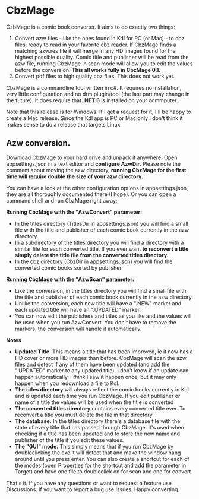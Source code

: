 # CbzMage
CzbMage is a comic book converter. It aims to do exactly two things:
1. Convert azw files - like the ones found in Kdl for PC (or Mac) - to cbz files, ready to read in your favorite cbz reader. If CbzMage finds a matching azw.res file it will merge in any HD images found for the highest possible quality. Comic title and publisher will be read from the azw file, running CbzMage in scan mode will allow you to edit the values before the conversion. **This all works fully in CbzMage 0.1.**
2. Convert pdf files to high quality cbz files. This does not work yet.

CbzMage is a commandline tool written in c#. It requires no installation, very little configuration and no drm plugin/tool (the last part may change in the future). It does require that **.NET 6** is installed on your commputer.

Note that this release is for Windows. If I get a request for it, I'll be happy to create a Mac release. Since the Kdl app is PC or Mac only I don't think it makes sense to do a release that targets Linux.

## Azw conversion.

Download CbzMage to your hard drive and unpack it anywhere. Open appsettings.json in a text editor and **configure AzwDir**. Please note the comment about moving the azw directory, **running CbzMage for the first time will require double the size of your azw directory.**

You can have a look at the other configuration options in appsettings.json, they are all thoroughly documented there (I hope). Or you can open a command shell and run CbzMage right away: 

**Running CbzMage with the "AzwConvert" parameter:**

* In the titles directory (TitlesDir in appsettings.json) you will find a small file with the title and publisher of each comic book currently in the azw directory.  
* In a subdirectory of the titles directory you will find a directory with a similar file for each converted title. If you ever want **to reconvert a title simply delete the title file from the converted titles directory.**
* In the cbz directory (CbzDir in appsettings.json) you will find the converted comic books sorted by publisher. 

**Running CbzMage with the "AzwScan" parameter:**

* Like the conversion, in the titles directory you will find a small file with the title and publisher of each comic book currently in the azw directory.  
* Unlike the conversion, each new title will have a ".NEW" marker and each updated title will have an ".UPDATED" marker. 
* You can now edit the publishers and titles as you like and the values will be used when you run AzwConvert. You don't have to remove the markers, the conversion will handle it automatically.

**Notes**

* **Updated Title.** This means a title that has been improved, ie it now has a HD cover or more HD images than before. CbzMage will scan the azw files and detect if any of them have been updated (and add the ".UPDATED" marker to any updated title). I don't know if an update can happen automatically. I *think* I saw it happen once, but it may only happen when you redownload a file to Kdl.
* **The titles directory** will always reflect the comic books currently in Kdl and is updated each time you run CbzMage. If you edit publisher or name of a title the values will be used when the title is converted 
* **The converted titles directory** contains every converted title ever. To reconvert a title you must delete the file in that directory. 
* **The database.** In the titles directory there's a database file with the state of every title that has passed through CbzMage. It's used when checking if a title has been updated and to store the new name and publisher of the title if you edit these values.
* **The "GUI" mode.** This simply means that if you run CbzMage by doubleclicking the exe it will detect that and make the window hang around until you press enter. You can also create a shortcut for each of the modes (open Properties for the shortcut and add the parameter in Target) and have one file to doubleclick on for scan and one for convert.      

That's it. If you have any questions or want to request a feature use Discussions. If you want to report a bug use Issues. Happy converting.

